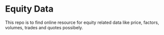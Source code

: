 # Equity Data

This repo is to find online resource for equity related data like price, factors, volumes, trades and quotes possibely.

